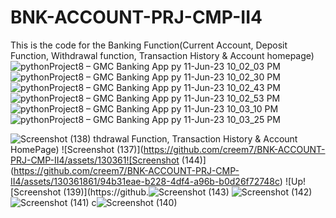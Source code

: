# BNK-ACCOUNT-PRJ-CMP-II4
This is the code for the Banking Function(Current Account, Deposit Function, Withdrawal function, Transaction History & Account homepage)
![pythonProject8 – GMC Banking App py 11-Jun-23 10_02_03 PM](https://github.com/creem7/BNK-ACCOUNT-PRJ-CMP-II4/assets/117518379/5a015d82-1aef-4e0d-ad1a-d40f96c106e8)
![pythonProject8 – GMC Banking App py 11-Jun-23 10_02_30 PM](https://github.com/creem7/BNK-ACCOUNT-PRJ-CMP-II4/assets/117518379/96c68a92-9257-403b-8bc5-8958f4eb37aa)
![pythonProject8 – GMC Banking App py 11-Jun-23 10_02_43 PM](https://github.com/creem7/BNK-ACCOUNT-PRJ-CMP-II4/assets/117518379/b1041ca5-4a71-47f8-913f-d4a484960a59)
![pythonProject8 – GMC Banking App py 11-Jun-23 10_02_53 PM](https://github.com/creem7/BNK-ACCOUNT-PRJ-CMP-II4/assets/117518379/b00df6a0-0da2-4ec2-97b9-82f620bdd2de)
![pythonProject8 – GMC Banking App py 11-Jun-23 10_03_10 PM](https://github.com/creem7/BNK-ACCOUNT-PRJ-CMP-II4/assets/117518379/4e385b83-f11d-406d-b79f-d7caf923fb43)
![pythonProject8 – GMC Banking App py 11-Jun-23 10_03_25 PM](https://github.com/creem7/BNK-ACCOUNT-PRJ-CMP-II4/assets/117518379/4c5d1c74-058c-4c5e-9017-c5882680c3ed)

![Screenshot (138)](https://github.com/creem7/BNK-ACCOUNT-PRJ-CMP-II4/assets/130361861/5368b1d0-e5dd-48b8-8dc3-32cd7a5c77f6)
thdrawal Function, Transaction History & Account HomePage)
![Screenshot (137)](https://github.com/creem7/BNK-ACCOUNT-PRJ-CMP-II4/assets/130361![Screenshot (144)](https://github.com/creem7/BNK-ACCOUNT-PRJ-CMP-II4/assets/130361861/94b31eae-b228-4df4-a96b-b0d26f72748c)
![Up![Screenshot (139)](https://github.![Screenshot (143)](https://github.com/creem7/BNK-ACCOUNT-PRJ-CMP-II4/assets/130361861/b75ce6d9-2729-4d35-a80c-9f02765f75af)
![Screenshot (142)](https://github.com/creem7/BNK-ACCOUNT-PRJ-CMP-II4/assets/130361861/f4568e54-6311-4820-9538-dba22cea7fc3)
![Screenshot (141)](https://github.com/creem7/BNK-ACCOUNT-PRJ-CMP-II4/assets/130361861/9abb158d-54f2-4c0e-8aad-b444c03f0fdd)
c![Screenshot (140)](https://github.com/creem7/BNK-ACCOUNT-PRJ-CMP-II4/assets/130361861/b4d22a9e-94df-424a-ac73-a3efe221bdfd)
